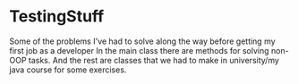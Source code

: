 # TestingStuff
Some of the problems I've had to solve along the way before getting my first job as a developer
In the main class there are methods for solving non-OOP tasks.
And the rest are classes that we had to make in university/my java course for some exercises.
